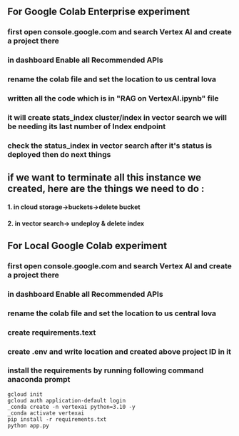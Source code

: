 ## For Google Colab Enterprise experiment 
### first open console.google.com and search Vertex AI and create a project there
### in dashboard Enable all Recommended APIs
### rename the colab file and set the location to us central lova
### written all the code which is in "RAG on VertexAI.ipynb" file 
### it will create stats_index cluster/index in vector search we will be needing its last number of Index endpoint
### check the status_index in vector search after it's status is deployed then do next things 
## if we want to terminate all this instance we created, here are the things we need to do :
#### 1. in cloud storage->buckets->delete bucket
#### 2. in vector search-> undeploy & delete index


## For Local Google Colab experiment 
### first open console.google.com and search Vertex AI and create a project there
### in dashboard Enable all Recommended APIs
### rename the colab file and set the location to us central lova
### create requirements.text
### create .env and write location and created above project ID in it
### install the requirements by running following command anaconda prompt 
```
gcloud init
gcloud auth application-default login
_conda create -n vertexai python=3.10 -y
_conda activate vertexai
pip install -r requirements.txt
python app.py
```